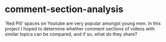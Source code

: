 # comment-section-analysis
'Red Pill' spaces on Youtube are very popular amongst young men. In this project I hoped to determine whether comment sections of videos with similar topics can be compared, and if so, what do they share?
